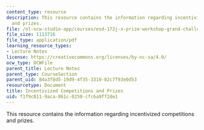 ```yaml
---
content_type: resource
description: This resource contains the information regarding incentivized competitions
  and prizes.
file: /ol-ocw-studio-app/courses/esd-172j-x-prize-workshop-grand-challenges-in-energy-fall-2009/f1f9c8119aca861c0250cfc6a9ff2de1_MITESD_172JF09_Lec11.pdf
file_size: 1113716
file_type: application/pdf
learning_resource_types:
- Lecture Notes
license: https://creativecommons.org/licenses/by-nc-sa/4.0/
ocw_type: OCWFile
parent_title: Lecture Notes
parent_type: CourseSection
parent_uid: 84a3f8d5-19d9-4f35-3310-82c7f93e0d53
resourcetype: Document
title: Incentivized Competitions and Prizes
uid: f1f9c811-9aca-861c-0250-cfc6a9ff2de1
---
```

This resource contains the information regarding incentivized competitions and prizes.